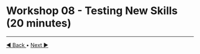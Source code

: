 # Workshop 08 - Testing New Skills (20 minutes)

---

[:arrow_backward: Back ](./workshop-07.md) • [ Next :arrow_forward:](./workshop-09.md)
